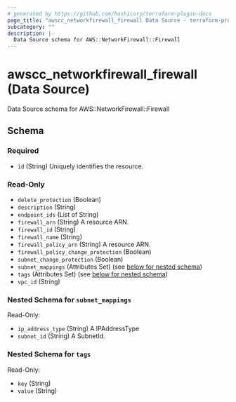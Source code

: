 ```yaml
---
# generated by https://github.com/hashicorp/terraform-plugin-docs
page_title: "awscc_networkfirewall_firewall Data Source - terraform-provider-awscc"
subcategory: ""
description: |-
  Data Source schema for AWS::NetworkFirewall::Firewall
---
```


# awscc_networkfirewall_firewall (Data Source)

Data Source schema for AWS::NetworkFirewall::Firewall



<!-- schema generated by tfplugindocs -->
## Schema

### Required

- `id` (String) Uniquely identifies the resource.

### Read-Only

- `delete_protection` (Boolean)
- `description` (String)
- `endpoint_ids` (List of String)
- `firewall_arn` (String) A resource ARN.
- `firewall_id` (String)
- `firewall_name` (String)
- `firewall_policy_arn` (String) A resource ARN.
- `firewall_policy_change_protection` (Boolean)
- `subnet_change_protection` (Boolean)
- `subnet_mappings` (Attributes Set) (see [below for nested schema](#nestedatt--subnet_mappings))
- `tags` (Attributes Set) (see [below for nested schema](#nestedatt--tags))
- `vpc_id` (String)

<a id="nestedatt--subnet_mappings"></a>
### Nested Schema for `subnet_mappings`

Read-Only:

- `ip_address_type` (String) A IPAddressType
- `subnet_id` (String) A SubnetId.


<a id="nestedatt--tags"></a>
### Nested Schema for `tags`

Read-Only:

- `key` (String)
- `value` (String)
